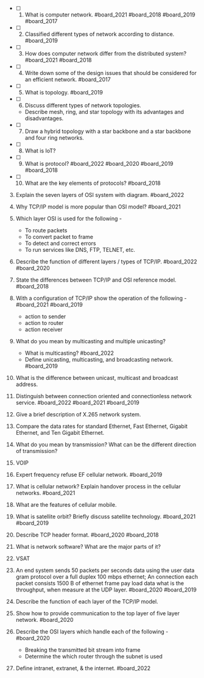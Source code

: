 - [ ] 1. What is computer network. #board_2021 #board_2018 #board_2019 #board_2017 
- [ ] 2. Classified different types of network according to distance. #board_2019 
- [ ] 3. How does computer network differ from the distributed system? #board_2021 #board_2018 
- [ ] 4. Write down some of the design issues that should be considered for an efficient network. #board_2017 
- [ ] 5. What is topology. #board_2019 
- [ ] 6. Discuss different types of network topologies.
	- Describe mesh, ring, and star topology with its advantages and disadvantages.
- [ ] 7. Draw a hybrid topology with a star backbone and a star backbone and four ring networks.
- [ ] 8. What is IoT?
- [ ] 9. What is protocol? #board_2022 #board_2020 #board_2019 #board_2018 
- [ ] 10. What are the key elements of protocols? #board_2018 
      
3. Explain the seven layers of OSI system with diagram. #board_2022     
4. Why TCP/IP model is more popular than OSI model? #board_2021 
5. Which layer OSI is used for the following -
	- To route packets
	- To convert packet to frame
	- To detect and correct errors
	- To run services like DNS, FTP, TELNET, etc.
6. Describe the function of different layers / types of TCP/IP. #board_2022 #board_2020 
7. State the differences between TCP/IP and OSI reference model. #board_2018 
8. With a configuration of TCP/IP show the operation of the following - #board_2021 #board_2019
	- action to sender
	- action to router
	- action receiver
9. What do you mean by multicasting and multiple unicasting?
	- What is multicasting? #board_2022 
	- Define unicasting, multicasting, and broadcasting network. #board_2019 
10. What is the difference between unicast, multicast and broadcast address.
11. Distinguish between connection oriented and connectionless network service. #board_2022 #board_2021 #board_2019 
    
12. Give a brief description of X.265 network system.
13. Compare the data rates for standard Ethernet, Fast Ethernet, Gigabit Ethernet, and Ten Gigabit Ethernet.
14. What do you mean by transmission? What can be the different direction of transmission?
15. VOIP
16. Expert frequency refuse EF cellular network. #board_2019 
17. What is cellular network? Explain handover process in the cellular networks. #board_2021  
18. What are the features of cellular mobile.
19. What is satellite orbit? Briefly discuss satellite technology. #board_2021 #board_2019 
    
20. Describe TCP header format. #board_2020 #board_2018 
21. What is network software? What are the major parts of it?
22. VSAT
23. An end system sends 50 packets per seconds data using the user data gram protocol over a full duplex 100 mbps ethernet; An connection each packet consists 1500 B of ethernet frame pay load data what is the throughput, when measure at the UDP layer. #board_2020 #board_2019 
24. Describe the function of each layer of the TCP/IP model.
25. Show how to provide communication to the top layer of five layer network. #board_2020 
26. Describe the OSI layers which handle each of the following - #board_2020 
	- Breaking the transmitted bit stream into frame
	- Determine the which router through the subnet is used
27. Define intranet, extranet, & the internet. #board_2022 